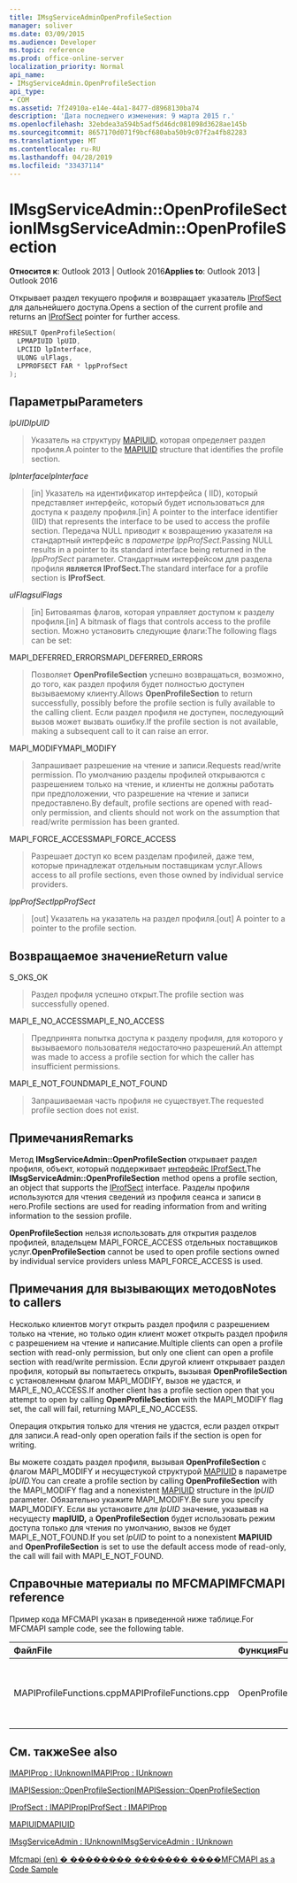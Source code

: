 ```yaml
---
title: IMsgServiceAdminOpenProfileSection
manager: soliver
ms.date: 03/09/2015
ms.audience: Developer
ms.topic: reference
ms.prod: office-online-server
localization_priority: Normal
api_name:
- IMsgServiceAdmin.OpenProfileSection
api_type:
- COM
ms.assetid: 7f24910a-e14e-44a1-8477-d8968130ba74
description: 'Дата последнего изменения: 9 марта 2015 г.'
ms.openlocfilehash: 32ebdea3a594b5adf5d46dc081098d3628ae145b
ms.sourcegitcommit: 8657170d071f9bcf680aba50b9c07f2a4fb82283
ms.translationtype: MT
ms.contentlocale: ru-RU
ms.lasthandoff: 04/28/2019
ms.locfileid: "33437114"
---
```

# <a name="imsgserviceadminopenprofilesection"></a><span data-ttu-id="51643-103">IMsgServiceAdmin::OpenProfileSection</span><span class="sxs-lookup"><span data-stu-id="51643-103">IMsgServiceAdmin::OpenProfileSection</span></span>

  
  
<span data-ttu-id="51643-104">**Относится к**: Outlook 2013 | Outlook 2016</span><span class="sxs-lookup"><span data-stu-id="51643-104">**Applies to**: Outlook 2013 | Outlook 2016</span></span> 
  
<span data-ttu-id="51643-105">Открывает раздел текущего профиля и возвращает указатель [IProfSect](iprofsectimapiprop.md) для дальнейшего доступа.</span><span class="sxs-lookup"><span data-stu-id="51643-105">Opens a section of the current profile and returns an [IProfSect](iprofsectimapiprop.md) pointer for further access.</span></span> 
  
```cpp
HRESULT OpenProfileSection(
  LPMAPIUID lpUID,
  LPCIID lpInterface,
  ULONG ulFlags,
  LPPROFSECT FAR * lppProfSect
);
```

## <a name="parameters"></a><span data-ttu-id="51643-106">Параметры</span><span class="sxs-lookup"><span data-stu-id="51643-106">Parameters</span></span>

 <span data-ttu-id="51643-107">_lpUID_</span><span class="sxs-lookup"><span data-stu-id="51643-107">_lpUID_</span></span>
  
> <span data-ttu-id="51643-108">Указатель на структуру [MAPIUID,](mapiuid.md) которая определяет раздел профиля.</span><span class="sxs-lookup"><span data-stu-id="51643-108">A pointer to the [MAPIUID](mapiuid.md) structure that identifies the profile section.</span></span> 
    
 <span data-ttu-id="51643-109">_lpInterface_</span><span class="sxs-lookup"><span data-stu-id="51643-109">_lpInterface_</span></span>
  
> <span data-ttu-id="51643-110">[in] Указатель на идентификатор интерфейса ( IID), который представляет интерфейс, который будет использоваться для доступа к разделу профиля.</span><span class="sxs-lookup"><span data-stu-id="51643-110">[in] A pointer to the interface identifier (IID) that represents the interface to be used to access the profile section.</span></span> <span data-ttu-id="51643-111">Передача NULL приводит к возвращению указателя на стандартный интерфейс в _параметре lppProfSect._</span><span class="sxs-lookup"><span data-stu-id="51643-111">Passing NULL results in a pointer to its standard interface being returned in the  _lppProfSect_ parameter.</span></span> <span data-ttu-id="51643-112">Стандартным интерфейсом для раздела профиля **является IProfSect.**</span><span class="sxs-lookup"><span data-stu-id="51643-112">The standard interface for a profile section is **IProfSect**.</span></span>
    
 <span data-ttu-id="51643-113">_ulFlags_</span><span class="sxs-lookup"><span data-stu-id="51643-113">_ulFlags_</span></span>
  
> <span data-ttu-id="51643-114">[in] Битоваяmas флагов, которая управляет доступом к разделу профиля.</span><span class="sxs-lookup"><span data-stu-id="51643-114">[in] A bitmask of flags that controls access to the profile section.</span></span> <span data-ttu-id="51643-115">Можно установить следующие флаги:</span><span class="sxs-lookup"><span data-stu-id="51643-115">The following flags can be set:</span></span>
    
<span data-ttu-id="51643-116">MAPI_DEFERRED_ERRORS</span><span class="sxs-lookup"><span data-stu-id="51643-116">MAPI_DEFERRED_ERRORS</span></span> 
  
> <span data-ttu-id="51643-117">Позволяет **OpenProfileSection** успешно возвращаться, возможно, до того, как раздел профиля будет полностью доступен вызываемому клиенту.</span><span class="sxs-lookup"><span data-stu-id="51643-117">Allows **OpenProfileSection** to return successfully, possibly before the profile section is fully available to the calling client.</span></span> <span data-ttu-id="51643-118">Если раздел профиля не доступен, последующий вызов может вызвать ошибку.</span><span class="sxs-lookup"><span data-stu-id="51643-118">If the profile section is not available, making a subsequent call to it can raise an error.</span></span> 
    
<span data-ttu-id="51643-119">MAPI_MODIFY</span><span class="sxs-lookup"><span data-stu-id="51643-119">MAPI_MODIFY</span></span> 
  
> <span data-ttu-id="51643-120">Запрашивает разрешение на чтение и записи.</span><span class="sxs-lookup"><span data-stu-id="51643-120">Requests read/write permission.</span></span> <span data-ttu-id="51643-121">По умолчанию разделы профилей открываются с разрешением только на чтение, и клиенты не должны работать при предположении, что разрешение на чтение и записи предоставлено.</span><span class="sxs-lookup"><span data-stu-id="51643-121">By default, profile sections are opened with read-only permission, and clients should not work on the assumption that read/write permission has been granted.</span></span> 
    
<span data-ttu-id="51643-122">MAPI_FORCE_ACCESS</span><span class="sxs-lookup"><span data-stu-id="51643-122">MAPI_FORCE_ACCESS</span></span>
  
> <span data-ttu-id="51643-123">Разрешает доступ ко всем разделам профилей, даже тем, которые принадлежат отдельным поставщикам услуг.</span><span class="sxs-lookup"><span data-stu-id="51643-123">Allows access to all profile sections, even those owned by individual service providers.</span></span>
    
 <span data-ttu-id="51643-124">_lppProfSect_</span><span class="sxs-lookup"><span data-stu-id="51643-124">_lppProfSect_</span></span>
  
> <span data-ttu-id="51643-125">[out] Указатель на указатель на раздел профиля.</span><span class="sxs-lookup"><span data-stu-id="51643-125">[out] A pointer to a pointer to the profile section.</span></span>
    
## <a name="return-value"></a><span data-ttu-id="51643-126">Возвращаемое значение</span><span class="sxs-lookup"><span data-stu-id="51643-126">Return value</span></span>

<span data-ttu-id="51643-127">S_OK</span><span class="sxs-lookup"><span data-stu-id="51643-127">S_OK</span></span> 
  
> <span data-ttu-id="51643-128">Раздел профиля успешно открыт.</span><span class="sxs-lookup"><span data-stu-id="51643-128">The profile section was successfully opened.</span></span>
    
<span data-ttu-id="51643-129">MAPI_E_NO_ACCESS</span><span class="sxs-lookup"><span data-stu-id="51643-129">MAPI_E_NO_ACCESS</span></span> 
  
> <span data-ttu-id="51643-130">Предпринята попытка доступа к разделу профиля, для которого у вызываемого пользователя недостаточно разрешений.</span><span class="sxs-lookup"><span data-stu-id="51643-130">An attempt was made to access a profile section for which the caller has insufficient permissions.</span></span>
    
<span data-ttu-id="51643-131">MAPI_E_NOT_FOUND</span><span class="sxs-lookup"><span data-stu-id="51643-131">MAPI_E_NOT_FOUND</span></span> 
  
> <span data-ttu-id="51643-132">Запрашиваемая часть профиля не существует.</span><span class="sxs-lookup"><span data-stu-id="51643-132">The requested profile section does not exist.</span></span>
    
## <a name="remarks"></a><span data-ttu-id="51643-133">Примечания</span><span class="sxs-lookup"><span data-stu-id="51643-133">Remarks</span></span>

<span data-ttu-id="51643-134">Метод **IMsgServiceAdmin::OpenProfileSection** открывает раздел профиля, объект, который поддерживает [интерфейс IProfSect.](iprofsectimapiprop.md)</span><span class="sxs-lookup"><span data-stu-id="51643-134">The **IMsgServiceAdmin::OpenProfileSection** method opens a profile section, an object that supports the [IProfSect](iprofsectimapiprop.md) interface.</span></span> <span data-ttu-id="51643-135">Разделы профиля используются для чтения сведений из профиля сеанса и записи в него.</span><span class="sxs-lookup"><span data-stu-id="51643-135">Profile sections are used for reading information from and writing information to the session profile.</span></span> 
  
 <span data-ttu-id="51643-136">**OpenProfileSection** нельзя использовать для открытия разделов профилей, владельцем MAPI_FORCE_ACCESS отдельных поставщиков услуг.</span><span class="sxs-lookup"><span data-stu-id="51643-136">**OpenProfileSection** cannot be used to open profile sections owned by individual service providers unless MAPI_FORCE_ACCESS is used.</span></span> 
  
## <a name="notes-to-callers"></a><span data-ttu-id="51643-137">Примечания для вызывающих методов</span><span class="sxs-lookup"><span data-stu-id="51643-137">Notes to callers</span></span>

<span data-ttu-id="51643-138">Несколько клиентов могут открыть раздел профиля с разрешением только на чтение, но только один клиент может открыть раздел профиля с разрешением на чтение и написание.</span><span class="sxs-lookup"><span data-stu-id="51643-138">Multiple clients can open a profile section with read-only permission, but only one client can open a profile section with read/write permission.</span></span> <span data-ttu-id="51643-139">Если другой клиент открывает раздел профиля, который вы попытаетесь открыть, вызывая **OpenProfileSection** с установленным флагом MAPI_MODIFY, вызов не удастся, и MAPI_E_NO_ACCESS.</span><span class="sxs-lookup"><span data-stu-id="51643-139">If another client has a profile section open that you attempt to open by calling **OpenProfileSection** with the MAPI_MODIFY flag set, the call will fail, returning MAPI_E_NO_ACCESS.</span></span> 
  
<span data-ttu-id="51643-140">Операция открытия только для чтения не удастся, если раздел открыт для записи.</span><span class="sxs-lookup"><span data-stu-id="51643-140">A read-only open operation fails if the section is open for writing.</span></span> 
  
<span data-ttu-id="51643-141">Вы можете создать раздел профиля, вызывая **OpenProfileSection** с флагом MAPI_MODIFY и несущестукой структурой [MAPIUID](mapiuid.md) в параметре _lpUID._</span><span class="sxs-lookup"><span data-stu-id="51643-141">You can create a profile section by calling **OpenProfileSection** with the MAPI_MODIFY flag and a nonexistent [MAPIUID](mapiuid.md) structure in the  _lpUID_ parameter.</span></span> <span data-ttu-id="51643-142">Обязательно укажите MAPI_MODIFY.</span><span class="sxs-lookup"><span data-stu-id="51643-142">Be sure you specify MAPI_MODIFY.</span></span> <span data-ttu-id="51643-143">Если вы установите  _для lpUID_ значение, указывав на несущесту **mapIUID,** а **OpenProfileSection** будет использовать режим доступа только для чтения по умолчанию, вызов не будет MAPI_E_NOT_FOUND.</span><span class="sxs-lookup"><span data-stu-id="51643-143">If you set  _lpUID_ to point to a nonexistent **MAPIUID** and **OpenProfileSection** is set to use the default access mode of read-only, the call will fail with MAPI_E_NOT_FOUND.</span></span> 
  
## <a name="mfcmapi-reference"></a><span data-ttu-id="51643-144">Справочные материалы по MFCMAPI</span><span class="sxs-lookup"><span data-stu-id="51643-144">MFCMAPI reference</span></span>

<span data-ttu-id="51643-145">Пример кода MFCMAPI указан в приведенной ниже таблице.</span><span class="sxs-lookup"><span data-stu-id="51643-145">For MFCMAPI sample code, see the following table.</span></span>
  
|<span data-ttu-id="51643-146">**Файл**</span><span class="sxs-lookup"><span data-stu-id="51643-146">**File**</span></span>|<span data-ttu-id="51643-147">**Функция**</span><span class="sxs-lookup"><span data-stu-id="51643-147">**Function**</span></span>|<span data-ttu-id="51643-148">**Примечание**</span><span class="sxs-lookup"><span data-stu-id="51643-148">**Comment**</span></span>|
|:-----|:-----|:-----|
|<span data-ttu-id="51643-149">MAPIProfileFunctions.cpp</span><span class="sxs-lookup"><span data-stu-id="51643-149">MAPIProfileFunctions.cpp</span></span>  <br/> |<span data-ttu-id="51643-150">OpenProfileSection</span><span class="sxs-lookup"><span data-stu-id="51643-150">OpenProfileSection</span></span>  <br/> |<span data-ttu-id="51643-151">MFCMAPI использует метод **IMsgServiceAdmin::OpenProfileSection** для открытия раздела профиля.</span><span class="sxs-lookup"><span data-stu-id="51643-151">MFCMAPI uses the **IMsgServiceAdmin::OpenProfileSection** method to open a profile section.</span></span>  <br/> |
   
## <a name="see-also"></a><span data-ttu-id="51643-152">См. также</span><span class="sxs-lookup"><span data-stu-id="51643-152">See also</span></span>



[<span data-ttu-id="51643-153">IMAPIProp : IUnknown</span><span class="sxs-lookup"><span data-stu-id="51643-153">IMAPIProp : IUnknown</span></span>](imapipropiunknown.md)
  
[<span data-ttu-id="51643-154">IMAPISession::OpenProfileSection</span><span class="sxs-lookup"><span data-stu-id="51643-154">IMAPISession::OpenProfileSection</span></span>](imapisession-openprofilesection.md)
  
[<span data-ttu-id="51643-155">IProfSect : IMAPIProp</span><span class="sxs-lookup"><span data-stu-id="51643-155">IProfSect : IMAPIProp</span></span>](iprofsectimapiprop.md)
  
[<span data-ttu-id="51643-156">MAPIUID</span><span class="sxs-lookup"><span data-stu-id="51643-156">MAPIUID</span></span>](mapiuid.md)
  
[<span data-ttu-id="51643-157">IMsgServiceAdmin : IUnknown</span><span class="sxs-lookup"><span data-stu-id="51643-157">IMsgServiceAdmin : IUnknown</span></span>](imsgserviceadminiunknown.md)


[<span data-ttu-id="51643-158">Mfcmapi (en) � �������� ������� ����</span><span class="sxs-lookup"><span data-stu-id="51643-158">MFCMAPI as a Code Sample</span></span>](mfcmapi-as-a-code-sample.md)

